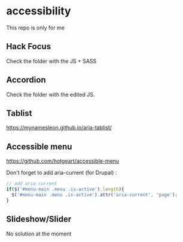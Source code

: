 # accessibility

This repo is only for me

## Hack Focus

Check the folder with the JS + SASS

## Accordion

Check the folder with the edited JS.

## Tablist

https://mynamesleon.github.io/aria-tablist/

## Accessible menu

https://github.com/hotgeart/accessible-menu

Don't forget to add aria-current (for Drupal) :

```js
// add aria-current
if($('#menu-main .menu .is-active').length){
  $('#menu-main .menu .is-active').attr('aria-current', 'page');
}
```

## Slideshow/Slider

No solution at the moment
